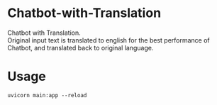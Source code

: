 # Chatbot-with-Translation
Chatbot with Translation. \
Original input text is translated to english for the best performance of Chatbot, and translated back to original language.

# Usage
```
uvicorn main:app --reload
```
